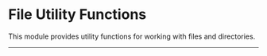 # File Utility Functions

This module provides utility functions for working with files and directories.

---